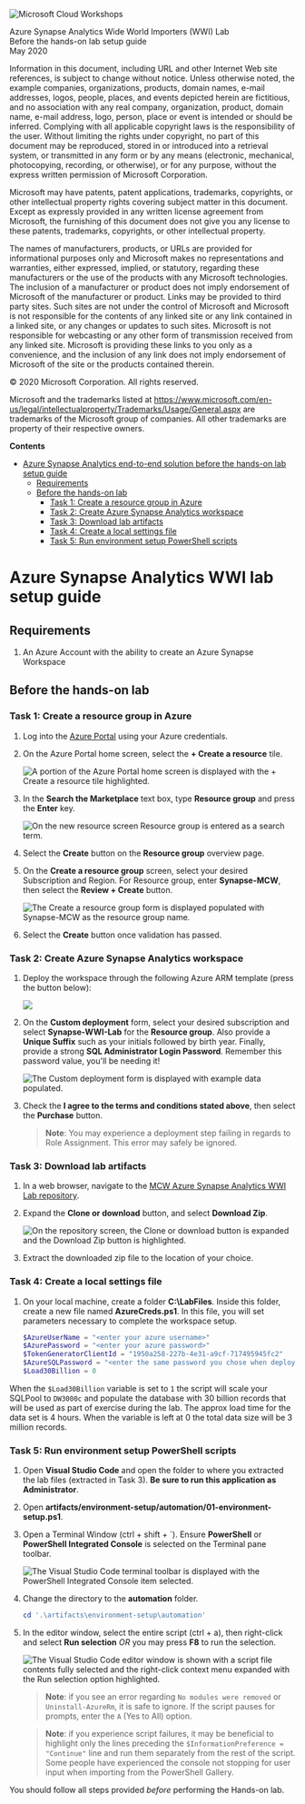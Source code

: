 ![](https://github.com/Microsoft/MCW-Template-Cloud-Workshop/raw/master/Media/ms-cloud-workshop.png "Microsoft Cloud Workshops")

<div class="MCWHeader1">
Azure Synapse Analytics Wide World Importers (WWI) Lab
</div>

<div class="MCWHeader2">
Before the hands-on lab setup guide
</div>

<div class="MCWHeader3">
May 2020
</div>

Information in this document, including URL and other Internet Web site references, is subject to change without notice. Unless otherwise noted, the example companies, organizations, products, domain names, e-mail addresses, logos, people, places, and events depicted herein are fictitious, and no association with any real company, organization, product, domain name, e-mail address, logo, person, place or event is intended or should be inferred. Complying with all applicable copyright laws is the responsibility of the user. Without limiting the rights under copyright, no part of this document may be reproduced, stored in or introduced into a retrieval system, or transmitted in any form or by any means (electronic, mechanical, photocopying, recording, or otherwise), or for any purpose, without the express written permission of Microsoft Corporation.

Microsoft may have patents, patent applications, trademarks, copyrights, or other intellectual property rights covering subject matter in this document. Except as expressly provided in any written license agreement from Microsoft, the furnishing of this document does not give you any license to these patents, trademarks, copyrights, or other intellectual property.

The names of manufacturers, products, or URLs are provided for informational purposes only and Microsoft makes no representations and warranties, either expressed, implied, or statutory, regarding these manufacturers or the use of the products with any Microsoft technologies. The inclusion of a manufacturer or product does not imply endorsement of Microsoft of the manufacturer or product. Links may be provided to third party sites. Such sites are not under the control of Microsoft and Microsoft is not responsible for the contents of any linked site or any link contained in a linked site, or any changes or updates to such sites. Microsoft is not responsible for webcasting or any other form of transmission received from any linked site. Microsoft is providing these links to you only as a convenience, and the inclusion of any link does not imply endorsement of Microsoft of the site or the products contained therein.

© 2020 Microsoft Corporation. All rights reserved.

Microsoft and the trademarks listed at <https://www.microsoft.com/en-us/legal/intellectualproperty/Trademarks/Usage/General.aspx> are trademarks of the Microsoft group of companies. All other trademarks are property of their respective owners.

**Contents**

<!-- TOC -->

- [Azure Synapse Analytics end-to-end solution before the hands-on lab setup guide](#azure-synapse-analytics-end-to-end-solution-before-the-hands-on-lab-setup-guide)
  - [Requirements](#requirements)
  - [Before the hands-on lab](#before-the-hands-on-lab)
    - [Task 1: Create a resource group in Azure](#task-1-create-a-resource-group-in-azure)
    - [Task 2: Create Azure Synapse Analytics workspace](#task-2-create-azure-synapse-analytics-workspace)
    - [Task 3: Download lab artifacts](#task-3-download-lab-artifacts)
    - [Task 4: Create a local settings file](#task-4-create-a-local-settings-file)
    - [Task 5: Run environment setup PowerShell scripts](#task-5-run-environment-setup-powershell-scripts)

<!-- /TOC -->

# Azure Synapse Analytics WWI lab setup guide

## Requirements

1. An Azure Account with the ability to create an Azure Synapse Workspace

## Before the hands-on lab

### Task 1: Create a resource group in Azure

1. Log into the [Azure Portal](https://portal.azure.com) using your Azure credentials.

2. On the Azure Portal home screen, select the **+ Create a resource** tile.

    ![A portion of the Azure Portal home screen is displayed with the + Create a resource tile highlighted.](media/bhol_createaresource.png)

3. In the **Search the Marketplace** text box, type **Resource group** and press the **Enter** key.

    ![On the new resource screen Resource group is entered as a search term.](media/bhol_searchmarketplaceresourcegroup.png)

4. Select the **Create** button on the **Resource group** overview page.

5. On the **Create a resource group** screen, select your desired Subscription and Region. For Resource group, enter **Synapse-MCW**, then select the **Review + Create** button.

    ![The Create a resource group form is displayed populated with Synapse-MCW as the resource group name.](media/bhol_resourcegroupform.png)

6. Select the **Create** button once validation has passed.

### Task 2: Create Azure Synapse Analytics workspace

1. Deploy the workspace through the following Azure ARM template (press the button below):

    <a href="https://portal.azure.com/#create/Microsoft.Template/uri/https%3A%2F%2Fraw.githubusercontent.com%2Fsolliancenet%2Fazure-synapse-wwi-lab%2Fmaster%2Fartifacts%2Fenvironment-setup%2Fautomation%2F00-asa-workspace-core.json%3Ftoken%3DAAWYR62FS2TMH3GYFSFQE2263X2AM" target="_blank"><img src="http://azuredeploy.net/deploybutton.png" /></a>

2. On the **Custom deployment** form, select your desired subscription and select **Synapse-WWI-Lab** for the **Resource group**. Also provide a **Unique Suffix** such as your initials followed by birth year. Finally, provide a strong **SQL Administrator Login Password**. Remember this password value, you'll be needing it!

    ![The Custom deployment form is displayed with example data populated.](media/bhol_customdeploymentform.png)
  
3. Check the **I agree to the terms and conditions stated above**, then select the **Purchase** button.

    > **Note**: You may experience a deployment step failing in regards to Role Assignment. This error may safely be ignored.

### Task 3: Download lab artifacts

1. In a web browser, navigate to the [MCW Azure Synapse Analytics WWI Lab repository](https://github.com/microsoft/azure-synapse-wwi-lab).

2. Expand the **Clone or download** button, and select **Download Zip**.

    ![On the repository screen, the Clone or download button is expanded and the Download Zip button is highlighted.](media/bhol_downloadzip.png)

3. Extract the downloaded zip file to the location of your choice.

### Task 4: Create a local settings file

1. On your local machine, create a folder **C:\LabFiles**. Inside this folder, create a new file named **AzureCreds.ps1**. In this file, you will set parameters necessary to complete the workspace setup.

    ```PowerShell
    $AzureUserName = "<enter your azure username>"
    $AzurePassword = "<enter your azure password>"
    $TokenGeneratorClientId = "1950a258-227b-4e31-a9cf-717495945fc2"
    $AzureSQLPassword = "<enter the same password you chose when deploying the workspace>"
    $Load30Billion = 0
    ```

When the `$Load30Billion` variable is set to `1` the script will scale your SQLPool to `DW3000c` and populate the database with 30 billion records that will be used as part of exercise during the lab. The approx load time for the data set is 4 hours. When the variable is left at 0 the total data size will be 3 million records.

### Task 5: Run environment setup PowerShell scripts

1. Open **Visual Studio Code** and open the folder to where you extracted the lab files (extracted in Task 3). **Be sure to run this application as Administrator**.

2. Open **artifacts/environment-setup/automation/01-environment-setup.ps1**.

3. Open a Terminal Window (ctrl + shift + `). Ensure **PowerShell** or **PowerShell Integrated Console** is selected on the Terminal pane toolbar.

    ![The Visual Studio Code terminal toolbar is displayed with the PowerShell Integrated Console item selected.](media/bhol_powershellintegratedselection.png)

4. Change the directory to the **automation** folder.

    ```PowerShell
    cd '.\artifacts\environment-setup\automation'
    ```

5. In the editor window, select the entire script (ctrl + a), then right-click and select **Run selection** _OR_ you may press **F8** to run the selection.

    ![The Visual Studio Code editor window is shown with a script file contents fully selected and the right-click context menu expanded with the Run selection option highlighted.](media/bhol_selectallrun.png)

    > **Note**: if you see an error regarding `No modules were removed` or `Uninstall-AzureRm`, it is safe to ignore. If the script pauses for prompts, enter the `A` (Yes to All) option.

    > **Note**: if you experience script failures, it may be beneficial to highlight only the lines preceding the `$InformationPreference = "Continue"` line and run them separately from the rest of the script. Some people have experienced the console not stopping for user input when importing from the PowerShell Gallery.

You should follow all steps provided *before* performing the Hands-on lab.